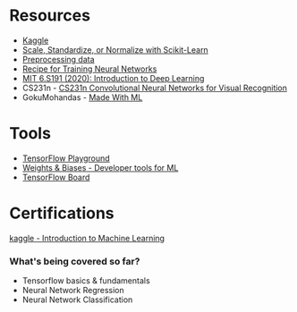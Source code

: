# Resources
* [Kaggle](https://www.kaggle.com)
* [Scale, Standardize, or Normalize with Scikit-Learn](https://towardsdatascience.com/scale-standardize-or-normalize-with-scikit-learn-6ccc7d176a02)
* [Preprocessing data](https://scikit-learn.org/stable/modules/preprocessing.html#preprocessing-data)
* [Recipe for Training Neural Networks](http://karpathy.github.io/2019/04/25/recipe/)
* [MIT 6.S191 (2020): Introduction to Deep Learning](https://www.youtube.com/watch?v=njKP3FqW3Sk) 
* CS231n - [CS231n Convolutional Neural Networks for Visual Recognition](https://cs231n.github.io/neural-networks-case-study/)
* GokuMohandas - [Made With ML](https://github.com/GokuMohandas/MadeWithML/blob/main/notebooks/08_Neural_Networks.ipynb)

# Tools
* [TensorFlow Playground](https://playground.tensorflow.org/#activation=tanh&batchSize=10&dataset=circle&regDataset=reg-plane&learningRate=0.03&regularizationRate=0&noise=0&networkShape=4,2&seed=0.96899&showTestData=false&discretize=false&percTrainData=50&x=true&y=true&xTimesY=false&xSquared=false&ySquared=false&cosX=false&sinX=false&cosY=false&sinY=false&collectStats=false&problem=classification&initZero=false&hideText=false)
* [Weights & Biases - Developer tools for ML](https://wandb.ai/site)
* [TensorFlow Board](https://www.tensorflow.org/tensorboard)

# Certifications
[kaggle - Introduction to Machine Learning](/Certifications/kaggle/IntroToMachineLearning.png)

### What's being covered so far?
* Tensorflow basics & fundamentals 
* Neural Network Regression 
* Neural Network Classification